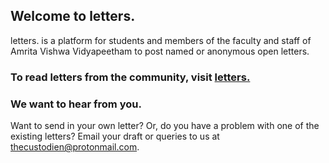 ## Welcome to letters.

letters. is a platform for students and members of the faculty and staff of Amrita Vishwa Vidyapeetham to post named or anonymous open letters.

### To read letters from the community, visit [letters.](https://thecustodien.github.io/letters) 

### We want to hear from you.

Want to send in your own letter? Or, do you have a problem with one of the existing letters? Email your draft or queries to us at [thecustodien@protonmail.com](thecustodien@protonmail.com).
